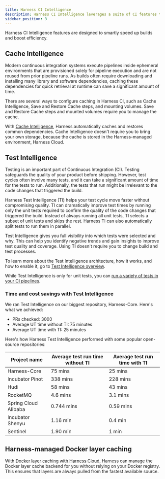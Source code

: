 ```yaml
---
title: Harness CI Intelligence
description: Harness CI Intelligence leverages a suite of CI features to optimize your builds.
sidebar_position: 3
---
```


Harness CI Intelligence features are designed to smartly speed up builds and boost efficiency.

## Cache Intelligence

Modern continuous integration systems execute pipelines inside ephemeral environments that are provisioned solely for pipeline execution and are not reused from prior pipeline runs. As builds often require downloading and installing many library and software dependencies, caching these dependencies for quick retrieval at runtime can save a significant amount of time.

There are several ways to configure caching in Harness CI, such as Cache Intelligence, Save and Restore Cache steps, and mounting volumes. Save and Restore Cache steps and mounted volumes require you to manage the cache.

With [Cache Intelligence](/docs/continuous-integration/use-ci/caching-ci-data/cache-intelligence.md), Harness automatically caches and restores common dependencies. Cache Intelligence doesn't require you to bring your own storage, because the cache is stored in the Harness-managed environment, Harness Cloud.

## Test Intelligence

Testing is an important part of Continuous Integration (CI). Testing safeguards the quality of your product before shipping. However, test cycles often involve many tests, and it can take a significant amount of time for the tests to run. Additionally, the tests that run might be irrelevant to the code changes that triggered the build.

Harness Test Intelligence (TI) helps your test cycle move faster without compromising quality. TI can dramatically improve test times by running only the unit tests required to confirm the quality of the code changes that triggered the build. Instead of always running all unit tests, TI selects a subset of unit tests and skips the rest. Harness TI can also automatically split tests to run them in parallel.

Test Intelligence gives you full visibility into which tests were selected and why. This can help you identify negative trends and gain insights to improve test quality and coverage. Using TI doesn't require you to change build and test processes.

To learn more about the Test Intelligence architecture, how it works, and how to enable it, go to [Test Intelligence overview](/docs/continuous-integration/use-ci/run-tests/test-intelligence/set-up-test-intelligence.md).

While Test Intelligence is only for unit tests, you can [run a variety of tests in your CI pipelines](/docs/continuous-integration/use-ci/run-tests/run-tests-in-ci.md).

### Time and cost savings with Test Intelligence

We ran Test Intelligence on our biggest repository, Harness-Core. Here's what we achieved:

- PRs checked: 3000
- Average UT time without TI: 75 minutes
- Average UT time with TI: 25 minutes

Here's how Harness Test Intelligence performed with some popular open-source repositories:

| **Project name**     | **Average test run time without TI** | **Average test run time with TI** |
| -------------------- | ------------------------------------ | --------------------------------- |
| Harness-Core         | 75 mins                              | 25 mins                           |
| Incubator Pinot      | 338 mins                             | 228 mins                          |
| Hudi                 | 58 mins                              | 43 mins                           |
| RocketMQ             | 4.6 mins                             | 3.1 mins                          |
| Spring Cloud Alibaba | 0.744 mins                           | 0.59 mins                         |
| Incubator Shenyu     | 1.16 min                             | 0.4 min                           |
| Sentinel             | 1.90 min                             | 1 min                             |

## Harness-managed Docker layer caching

With [Docker layer caching with Harness Cloud](/docs/continuous-integration/use-ci/caching-ci-data/docker-layer-caching.md), Harness can manage the Docker layer cache backend for you without relying on your Docker registry. This ensures that layers are always pulled from the fastest available source.

<!-- ## Build Intelligence -->

<!-- Build Cache feature. Caches outputs (like artifacts) rather than inputs (like Cache Intelligence) or image layers (like DLC). -->
